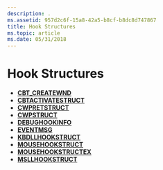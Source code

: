 ```yaml
---
description: .
ms.assetid: 957d2c6f-15a8-42a5-b8cf-b8dc8d747867
title: Hook Structures
ms.topic: article
ms.date: 05/31/2018
---
```


# Hook Structures

-   [**CBT\_CREATEWND**](/windows/win32/api/winuser/ns-winuser-cbt_createwnda)
-   [**CBTACTIVATESTRUCT**](/windows/win32/api/winuser/ns-winuser-cbtactivatestruct)
-   [**CWPRETSTRUCT**](/windows/win32/api/winuser/ns-winuser-cwpretstruct)
-   [**CWPSTRUCT**](/windows/win32/api/winuser/ns-winuser-cwpstruct)
-   [**DEBUGHOOKINFO**](/windows/win32/api/winuser/ns-winuser-debughookinfo)
-   [**EVENTMSG**](/windows/win32/api/winuser/ns-winuser-eventmsg)
-   [**KBDLLHOOKSTRUCT**](/windows/win32/api/winuser/ns-winuser-kbdllhookstruct)
-   [**MOUSEHOOKSTRUCT**](/windows/win32/api/winuser/ns-winuser-mousehookstruct)
-   [**MOUSEHOOKSTRUCTEX**](/windows/win32/api/winuser/ns-winuser-mousehookstructex)
-   [**MSLLHOOKSTRUCT**](/windows/win32/api/winuser/ns-winuser-msllhookstruct)

 

 
